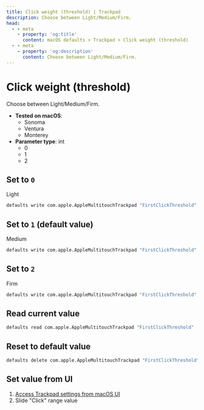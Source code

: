 ```yaml
---
title: Click weight (threshold) | Trackpad
description: Choose between Light/Medium/Firm.
head:
  - - meta
    - property: 'og:title'
      content: macOS defaults > Trackpad > Click weight (threshold)
  - - meta
    - property: 'og:description'
      content: Choose between Light/Medium/Firm.
---
```


# Click weight (threshold)

Choose between Light/Medium/Firm.

- **Tested on macOS**:
  - Sonoma
  - Ventura
  - Monterey
- **Parameter type**: int
  - 0
  - 1
  - 2

## Set to `0`

Light

```bash
defaults write com.apple.AppleMultitouchTrackpad "FirstClickThreshold" -int "0"
```

## Set to `1` (default value)

Medium

```bash
defaults write com.apple.AppleMultitouchTrackpad "FirstClickThreshold" -int "1"
```

## Set to `2`

Firm

```bash
defaults write com.apple.AppleMultitouchTrackpad "FirstClickThreshold" -int "2"
```

## Read current value

```bash
defaults read com.apple.AppleMultitouchTrackpad "FirstClickThreshold"
```

## Reset to default value

```bash
defaults delete com.apple.AppleMultitouchTrackpad "FirstClickThreshold"
```

## Set value from UI

1. <a href="x-apple.systempreferences:com.apple.preference.trackpad?trackpadTab">Access Trackpad settings from macOS UI</a>
2. Slide "Click" range value
